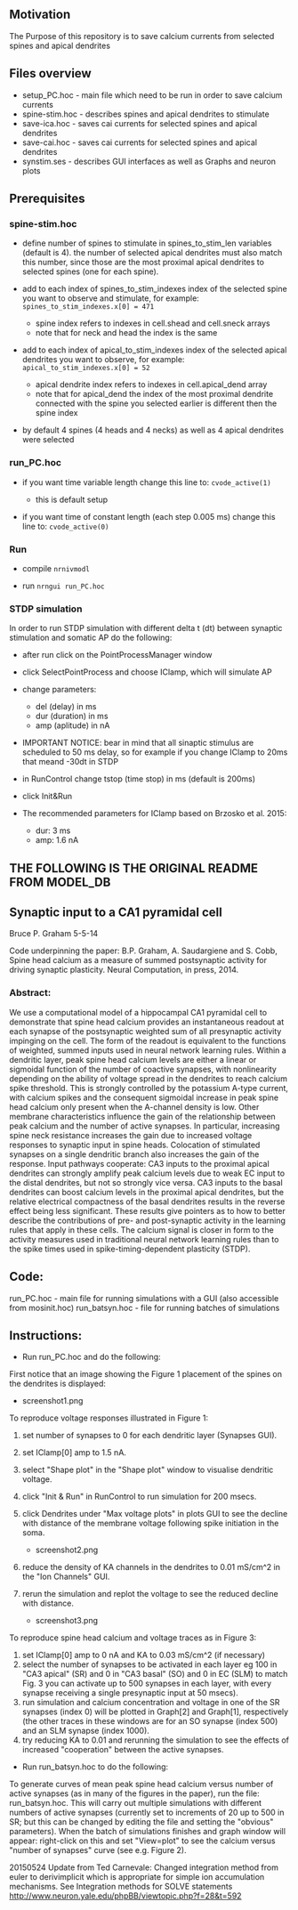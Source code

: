 
## Motivation
The Purpose of this repository is to save calcium currents from selected spines and apical dendrites

## Files overview

* setup_PC.hoc - main file which need to be run in order to save calcium currents
* spine-stim.hoc - describes spines and apical dendrites to stimulate
* save-ica.hoc - saves cai currents for selected spines and apical dendrites
* save-cai.hoc - saves cai currents for selected spines and apical dendrites
* synstim.ses - describes GUI interfaces as well as Graphs and neuron plots

## Prerequisites

### spine-stim.hoc

* define number of spines to stimulate in spines_to_stim_len variables (default is 4).
  the number of selected apical dendrites must also match this number,
  since those are the most proximal apical dendrites to selected spines (one for each spine).
  
* add to each index of spines_to_stim_indexes index of the selected spine you want to observe and stimulate, for example:
  ```spines_to_stim_indexes.x[0] = 471```
    * spine index refers to indexes in cell.shead and cell.sneck arrays 
    * note that for neck and head the index is the same
    
* add to each index of apical_to_stim_indexes index of the selected apical dendrites you want to observe, for example:
  ```apical_to_stim_indexes.x[0] = 52```
    * apical dendrite index refers to indexes in cell.apical_dend array
    * note that for apical_dend the index of the most proximal dendrite connected with the spine you selected earlier
      is different then the spine index
      
* by default 4 spines (4 heads and 4 necks) as well as 4 apical dendrites were selected

### run_PC.hoc

* if you want time variable length change this line to:
  ```cvode_active(1)```
    * this is default setup
  
* if you want time of constant length (each step 0.005 ms) change this line to:
  ```cvode_active(0)```
  
  
### Run

* compile
```nrnivmodl```

* run
```nrngui run_PC.hoc```

### STDP simulation

In order to run STDP simulation with different delta t (dt) between synaptic stimulation and somatic AP do the following:
* after run click on the PointProcessManager window
* click SelectPointProcess and choose IClamp, which will simulate AP
* change parameters:
    * del (delay) in ms
    * dur (duration) in ms
    * amp (aplitude) in nA
    
* IMPORTANT NOTICE: bear in mind that all sinaptic stimulus are scheduled to 50 ms delay, 
  so for example if you change IClamp to 20ms that meand -30dt in STDP
  
* in RunControl change tstop (time stop) in ms (default is 200ms)
* click Init&Run

* The recommended parameters for IClamp based on Brzosko et al. 2015:
    * dur: 3 ms
    * amp: 1.6 nA


THE FOLLOWING IS THE ORIGINAL README FROM MODEL_DB
--------------------------------------------------


## Synaptic input to a CA1 pyramidal cell

Bruce P. Graham 5-5-14

Code underpinning the paper: B.P. Graham, A. Saudargiene and S. Cobb, 
Spine head calcium as a measure of summed postsynaptic activity for driving 
synaptic plasticity. Neural Computation, in press, 2014.

### Abstract:
We use a computational model of a hippocampal CA1 pyramidal cell to
demonstrate that spine head calcium provides an instantaneous readout
at each synapse of the postsynaptic weighted sum of all presynaptic
activity impinging on the cell. The form of the readout is equivalent
to the functions of weighted, summed inputs used in neural network
learning rules. Within a dendritic layer, peak spine head calcium
levels are either a linear or sigmoidal function of the number of
coactive synapses, with nonlinearity depending on the ability of
voltage spread in the dendrites to reach calcium spike threshold. This
is strongly controlled by the potassium A-type current, with calcium
spikes and the consequent sigmoidal increase in peak spine head
calcium only present when the A-channel density is low. Other membrane
characteristics influence the gain of the relationship between peak
calcium and the number of active synapses. In particular, increasing
spine neck resistance increases the gain due to increased voltage
responses to synaptic input in spine heads. Colocation of stimulated
synapses on a single dendritic branch also increases the gain of the
response. Input pathways cooperate: CA3 inputs to the proximal apical
dendrites can strongly amplify peak calcium levels due to weak EC
input to the distal dendrites, but not so strongly vice versa. CA3
inputs to the basal dendrites can boost calcium levels in the proximal
apical dendrites, but the relative electrical compactness of the basal
dendrites results in the reverse effect being less significant. These
results give pointers as to how to better describe the contributions
of pre- and post-synaptic activity in the learning rules that apply in
these cells. The calcium signal is closer in form to the activity
measures used in traditional neural network learning rules than to the
spike times used in spike-timing-dependent plasticity (STDP).

## Code:

run_PC.hoc - main file for running simulations with a GUI (also
             accessible from mosinit.hoc)
run_batsyn.hoc - file for running batches of simulations

## Instructions:

* Run run_PC.hoc and do the following:

First notice that an image showing the Figure 1 placement of the
spines on the dendrites is displayed:

   * screenshot1.png
 
To reproduce voltage responses illustrated in Figure 1:
1. set number of synapses to 0 for each dendritic layer (Synapses
GUI).
2. set IClamp[0] amp to 1.5 nA.
3. select "Shape plot" in the "Shape plot" window to visualise
dendritic voltage.
3. click "Init & Run" in RunControl to run simulation for 200 msecs.
4. click Dendrites under "Max voltage plots" in plots GUI to see the
decline with distance of the membrane voltage following spike
initiation in the soma.

   * screenshot2.png
5. reduce the density of KA channels in the dendrites to 0.01 mS/cm^2
in the "Ion Channels" GUI.
6. rerun the simulation and replot the voltage to see the reduced
decline with distance.

   * screenshot3.png

To reproduce spine head calcium and voltage traces as in Figure 3:
1. set IClamp[0] amp to 0 nA and KA to 0.03 mS/cm^2 (if necessary)
2. select the number of synapses to be activated in each layer eg 100
in "CA3 apical" (SR) and 0 in "CA3 basal" (SO) and 0 in EC (SLM) to
match Fig. 3 you can activate up to 500 synapses in each layer, with
every synapse receiving a single presynaptic input at 50 msecs).
3. run simulation and calcium concentration and voltage in one of the
SR synapses (index 0) will be plotted in Graph[2] and Graph[1],
respectively (the other traces in these windows are for an SO synapse
(index 500) and an SLM synapse (index 1000).
4. try reducing KA to 0.01 and rerunning the simulation to see the
effects of increased "cooperation" between the active synapses.

* Run run_batsyn.hoc to do the following:

To generate curves of mean peak spine head calcium versus number of
active synapses (as in many of the figures in the paper), run the
file: run_batsyn.hoc. This will carry out multiple simulations with
different numbers of active synapses (currently set to increments of
20 up to 500 in SR; but this can be changed by editing the file and
setting the "obvious" parameters). When the batch of simulations
finishes and graph window will appear: right-click on this and set
"View=plot" to see the calcium versus "number of synapses" curve (see
e.g. Figure 2).

20150524 Update from Ted Carnevale: Changed integration method from
euler to derivimplicit which is appropriate for simple ion
accumulation mechanisms.  See Integration methods for SOLVE statements
http://www.neuron.yale.edu/phpBB/viewtopic.php?f=28&t=592
